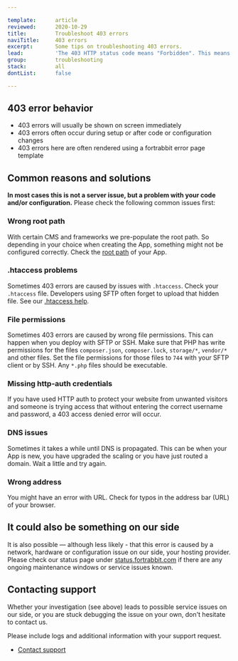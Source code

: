 ```yaml
---

template:      article
reviewed:      2020-10-29
title:         Troubleshoot 403 errors
naviTitle:     403 errors
excerpt:       Some tips on troubleshooting 403 errors.
lead:          'The 403 HTTP status code means "Forbidden". This means that access is denied, or in other words: the resource is not allowed for some reason. This article aims to help developers troubleshooting 403 errors.'
group:         troubleshooting
stack:         all
dontList:      false

---
```


## 403 error behavior

* 403 errors will usually be shown on screen immediately
* 403 errors often occur during setup or after code or configuration changes
* 403 errors here are often rendered using a fortrabbit error page template


## Common reasons and solutions

**In most cases this is not a server issue, but a problem with your code and/or configuration.** Please check the following common issues first:


### Wrong root path 

With certain CMS and frameworks we pre-populate the root path. So depending in your choice when creating the App, something might not be configured correctly. Check the [root path](/app#toc-root-path) of your App.


### .htaccess problems

Sometimes 403 errors are caused by issues with `.htaccess`. Check your `.htaccess` file. Developers using SFTP often forget to upload that hidden file. See our [.htaccess help](/htaccess).


### File permissions

Sometimes 403 errors are caused by wrong file permissions. This can happen when you deploy with SFTP or SSH. Make sure that PHP has write permissions for the files `composer.json`, `composer.lock`, `storage/*`, `vendor/*` and other files. Set the file permissions for those files to `744` with your SFTP client or by SSH.  Any `*.php` files should be executable.

<!-- Duplicate with Craft CMS: Upload SFTP, maybe remove the other one -->


### Missing http-auth credentials

If you have used HTTP auth to protect your website from unwanted visitors and someone is trying access that without entering the correct username and password, a 403 access denied error will occur.


### DNS issues

Sometimes it takes a while until DNS is propagated. This can be when your App is new, you have upgraded the scaling or you have just routed a domain. Wait a little and try again.


### Wrong address

You might have an error with URL. Check for typos in the address bar (URL) of your browser.


## It could also be something on our side

It is also possible — although less likely - that this error is caused by a network, hardware or configuration issue on our side, your hosting provider. Please check our status page under [status.fortrabbit.com](https://status.fortrabbit.com) if there are any ongoing maintenance windows or service issues known.


## Contacting support

Whether your investigation (see above) leads to possible service issues on our side, or you are stuck debugging the issue on your own, don't hesitate to contact us.

Please include logs and additional information with your support request. 

* <a href="#asd" onclick="Intercom('showNewMessage', 'I see 403 for my App ______ for around ___. I have made the following changes recently: ____.')">Contact support</a>